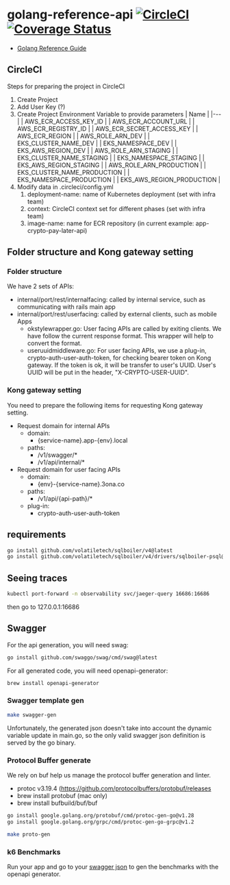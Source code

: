 # golang-reference-api [![CircleCI](https://dl.circleci.com/status-badge/img/gh/monacohq/golang-reference-api/tree/main.svg?style=shield&circle-token=f53baf2c57298a27845912ce5290a942814cfcc9)](https://dl.circleci.com/status-badge/redirect/gh/monacohq/golang-reference-api/tree/main) [![Coverage Status](https://coveralls.io/repos/github/monacohq/golang-reference-api/badge.svg?branch=main&t=TuyuYC)](https://coveralls.io/github/monacohq/golang-reference-api?branch=main)

* [Golang Reference Guide](https://github.com/monacohq/golang-reference-guide)

## CircleCI
Steps for preparing the project in CircleCI
1. Create Project
1. Add User Key (?)
1. Create Project Environment Variable to provide parameters
    | Name |
    |---|
    | AWS_ECR_ACCESS_KEY_ID |
    | AWS_ECR_ACCOUNT_URL |
    | AWS_ECR_REGISTRY_ID |
    | AWS_ECR_SECRET_ACCESS_KEY |
    | AWS_ECR_REGION |
    | AWS_ROLE_ARN_DEV |
    | EKS_CLUSTER_NAME_DEV |
    | EKS_NAMESPACE_DEV |
    | EKS_AWS_REGION_DEV |
    | AWS_ROLE_ARN_STAGING |
    | EKS_CLUSTER_NAME_STAGING |
    | EKS_NAMESPACE_STAGING |
    | EKS_AWS_REGION_STAGING |
    | AWS_ROLE_ARN_PRODUCTION |
    | EKS_CLUSTER_NAME_PRODUCTION |
    | EKS_NAMESPACE_PRODUCTION |
    | EKS_AWS_REGION_PRODUCTION |
1. Modify data in .circleci/config.yml
    1. deployment-name: name of Kubernetes deployment (set with infra team)
    1. context: CircleCI context set for different phases (set with infra team)
    1. image-name: name for ECR repository (in current example: app-crypto-pay-later-api)

## Folder structure and Kong gateway setting
### Folder structure
We have 2 sets of APIs:
* internal/port/rest/internalfacing: called by internal service, such as communicating with rails main app
* internal/port/rest/userfacing: called by external clients, such as mobile Apps
    * okstylewrapper.go: User facing APIs are called by exiting clients. We have follow the current response format. This wrapper will help to convert the format.
    * useruuidmiddleware.go: For user facing APIs, we use a plug-in, crypto-auth-user-auth-token, for checking bearer token on Kong gateway. If the token is ok, it will be transfer to user's UUID. User's UUID will be put in the header, "X-CRYPTO-USER-UUID".

### Kong gateway setting
You need to prepare the following items for requesting Kong gateway setting.
* Request domain for internal APIs
    * domain:
        - {service-name}.app-{env}.local
    * paths:
        - /v1/swagger/*
        - /v1/api/internal/*
* Request domain for user facing APIs
    * domain:
        - {env}-{service-name}.3ona.co
    * paths:
        - /v1/api/{api-path}/*
    * plug-in:
        - crypto-auth-user-auth-token

## requirements

```bash
go install github.com/volatiletech/sqlboiler/v4@latest
go install github.com/volatiletech/sqlboiler/v4/drivers/sqlboiler-psql@latest
```

## Seeing traces

```bash
kubectl port-forward -n observability svc/jaeger-query 16686:16686
```

then go to 127.0.0.1:16686

## Swagger

For the api generation, you will need swag:

```bash
go install github.com/swaggo/swag/cmd/swag@latest
```

For all generated code, you will need openapi-generator:

```bash
brew install openapi-generator
```

### Swagger template gen

```bash
make swagger-gen
```

Unfortunately, the generated json doesn't take into account the dynamic variable update in main.go, so the only valid swagger json definition is served by the go binary.


### Protocol Buffer generate
We rely on buf help us manage the protocol buffer generation and linter.

- protoc v3.19.4 (https://github.com/protocolbuffers/protobuf/releases
- brew install protobuf (mac only)
- brew install bufbuild/buf/buf

```bash
go install google.golang.org/protobuf/cmd/protoc-gen-go@v1.28
go install google.golang.org/grpc/cmd/protoc-gen-go-grpc@v1.2
```

```bash
make proto-gen
```

### k6 Benchmarks

Run your app and go to your [swagger json](http://localhost:3000/v1/swagger/) to gen the benchmarks with the openapi generator.
